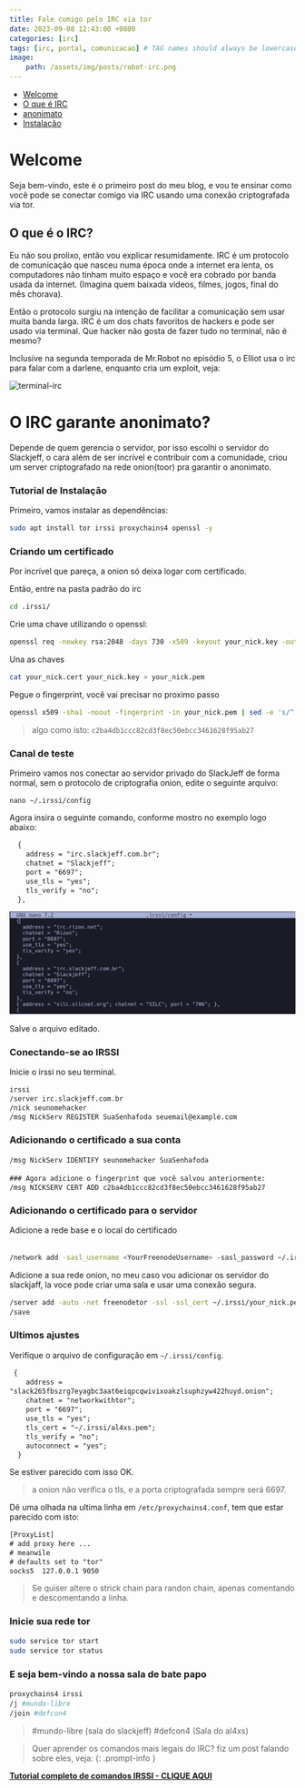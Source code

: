 ```yaml
---
title: Fale comigo pelo IRC via tor
date: 2023-09-08 12:43:00 +0800
categories: [irc]
tags: [irc, portal, comunicacao] # TAG names should always be lowercase
image:
    path: /assets/img/posts/robot-irc.png
---
```


- [Welcome](#welcome)
- [O que é IRC](#o-que-é-o-irc)
- [anonimato](#o-irc-garante-anonimato)
- [Instalação](#tutorial-de-instalação)

# Welcome

Seja bem-vindo, este é o primeiro post do meu blog, e vou te ensinar como você pode se conectar comigo via IRC usando uma conexão criptografada via tor.

## O que é o IRC?

Eu não sou prolixo, então vou explicar resumidamente.
IRC é um protocolo de comunicação que nasceu numa época onde a internet era lenta, os computadores não tinham muito espaço e você era cobrado por banda usada da internet. (Imagina quem baixada videos, filmes, jogos, final do mês chorava).

Então o protocolo surgiu na intenção de facilitar a comunicação sem usar muita banda larga. IRC é um dos chats favoritos de hackers e pode ser usado via terminal. Que hacker não gosta de fazer tudo no terminal, não é mesmo?

Inclusive na segunda temporada de Mr.Robot no episódio 5, o Elliot usa o irc para falar com a darlene, enquanto cria um exploit, veja:

![terminal-irc](https://cdn.geekwire.com/wp-content/uploads/2016/07/IRC-conversation-630x394.png)

# O IRC garante anonimato?

Depende de quem gerencia o servidor, por isso escolhi o servidor do Slackjeff, o cara além de ser incrível e contribuir com a comunidade, criou um server criptografado na rede onion(toor) pra garantir o anonimato.

### Tutorial de Instalação

Primeiro, vamos instalar as dependências:

```bash
sudo apt install tor irssi proxychains4 openssl -y
```

### Criando um certificado

Por incrível que pareça, a onion só deixa logar com certificado.

Então, entre na pasta padrão do irc

```bash
cd .irssi/
```

Crie uma chave utilizando o openssl:

```bash
openssl req -newkey rsa:2048 -days 730 -x509 -keyout your_nick.key -out your_nick.cert -nodes
```

Una as chaves

```bash
cat your_nick.cert your_nick.key > your_nick.pem
```

Pegue o fingerprint, você vai precisar no proximo passo

```bash
openssl x509 -sha1 -noout -fingerprint -in your_nick.pem | sed -e 's/^.*=//;s/://g;y/ABCDEF/abcdef/'
```

> algo como isto: `c2ba4db1ccc82cd3f8ec50ebcc3461628f95ab27`


### Canal de teste

Primeiro vamos nos conectar ao servidor privado do SlackJeff de forma normal, sem o protocolo de criptografia onion, edite o seguinte arquivo:

```
nano ~/.irssi/config
```

Agora insira o seguinte comando, conforme mostro no exemplo logo abaixo:

```
  {
    address = "irc.slackjeff.com.br";
    chatnet = "Slackjeff";
    port = "6697";
    use_tls = "yes";
    tls_verify = "no";
  },
```

![irssi exemplo](/assets/img/posts/config-irssi.png)

Salve o arquivo editado.

### Conectando-se ao IRSSI

Inicie o irssi no seu terminal.

```
irssi
/server irc.slackjeff.com.br
/nick seunomehacker
/msg NickServ REGISTER SuaSenhafoda seuemail@example.com
```

### Adicionando o certificado a sua conta

```
/msg NickServ IDENTIFY seunomehacker SuaSenhafoda

### Agora adicione o fingerprint que você salvou anteriormente:
/msg NICKSERV CERT ADD c2ba4db1ccc82cd3f8ec50ebcc3461628f95ab27

```

### Adicionando o certificado para o servidor

Adicione a rede base e o local do certificado

```bash

/network add -sasl_username <YourFreenodeUsername> -sasl_password ~/.irssi/your_nick.pem -sasl_mechanism EXTERNAL networkwithtor
```

Adicione a sua rede onion, no meu caso vou adicionar os servidor do slackjaff, la voce pode criar uma sala e usar uma conexão segura.

```bash
/server add -auto -net freenodetor -ssl -ssl_cert ~/.irssi/your_nick.pem slack265fbszrg7eyagbc3aat6eiqpcqwivixoakzlsuphzyw422huyd.onion 6697
/save
```

### Ultimos ajustes

Verifique o arquivo de configuração em `~/.irssi/config`.

```
 {
    address = "slack265fbszrg7eyagbc3aat6eiqpcqwivixoakzlsuphzyw422huyd.onion";
    chatnet = "networkwithtor";
    port = "6697";
    use_tls = "yes";
    tls_cert = "~/.irssi/al4xs.pem";
    tls_verify = "no";
    autoconnect = "yes";
  }
```

Se estiver parecido com isso OK.

> a onion não verifica o tls, e a porta criptografada sempre será 6697.

Dê uma olhada na ultima linha em `/etc/proxychains4.conf`, tem que estar parecido com isto:

```
[ProxyList]
# add proxy here ...
# meanwile
# defaults set to "tor"
socks5  127.0.0.1 9050
```

> Se quiser altere o strick chain para randon chain, apenas comentando e descomentando a linha.

### Inicie sua rede tor

```bash
sudo service tor start
sudo service tor status
```

### E seja bem-vindo a nossa sala de bate papo

```bash
proxychains4 irssi
/j #mundo-libre
/join #defcon4
```

> #mundo-libre (sala do slackjeff)
> #defcon4 (Sala do al4xs)

>Quer aprender os comandos mais legais do IRC? fiz um post falando sobre eles, veja:
{: .prompt-info }

[**Tutorial completo de comandos IRSSI - CLIQUE AQUI**](/posts/comandos-Irssi/)
